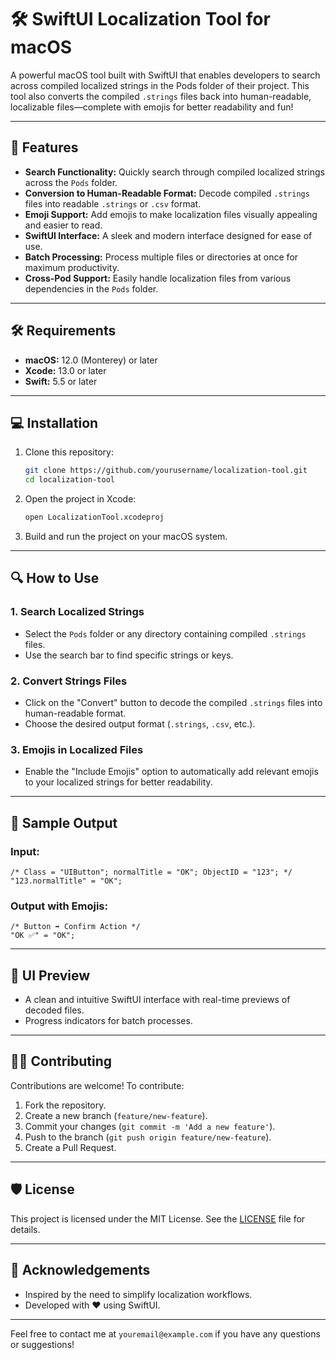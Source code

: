 
# 🛠 SwiftUI Localization Tool for macOS

A powerful macOS tool built with SwiftUI that enables developers to search across compiled localized strings in the Pods folder of their project. This tool also converts the compiled `.strings` files back into human-readable, localizable files—complete with emojis for better readability and fun!

---

## 🚀 Features

- **Search Functionality:** Quickly search through compiled localized strings across the `Pods` folder.  
- **Conversion to Human-Readable Format:** Decode compiled `.strings` files into readable `.strings` or `.csv` format.  
- **Emoji Support:** Add emojis to make localization files visually appealing and easier to read.  
- **SwiftUI Interface:** A sleek and modern interface designed for ease of use.  
- **Batch Processing:** Process multiple files or directories at once for maximum productivity.  
- **Cross-Pod Support:** Easily handle localization files from various dependencies in the `Pods` folder.

---

## 🛠 Requirements

- **macOS:** 12.0 (Monterey) or later  
- **Xcode:** 13.0 or later  
- **Swift:** 5.5 or later  

---

## 💻 Installation

1. Clone this repository:  
   ```bash
   git clone https://github.com/yourusername/localization-tool.git
   cd localization-tool
   ```

2. Open the project in Xcode:  
   ```bash
   open LocalizationTool.xcodeproj
   ```

3. Build and run the project on your macOS system.

---

## 🔍 How to Use

### **1. Search Localized Strings**  
- Select the `Pods` folder or any directory containing compiled `.strings` files.  
- Use the search bar to find specific strings or keys.

### **2. Convert Strings Files**  
- Click on the "Convert" button to decode the compiled `.strings` files into human-readable format.  
- Choose the desired output format (`.strings`, `.csv`, etc.).  

### **3. Emojis in Localized Files**  
- Enable the "Include Emojis" option to automatically add relevant emojis to your localized strings for better readability.  

---

## 🤩 Sample Output

### **Input:**  
```plaintext
/* Class = "UIButton"; normalTitle = "OK"; ObjectID = "123"; */
"123.normalTitle" = "OK";
```

### **Output with Emojis:**  
```plaintext
/* Button ➡️ Confirm Action */
"OK ✅" = "OK";
```

---

## 🎨 UI Preview

- A clean and intuitive SwiftUI interface with real-time previews of decoded files.  
- Progress indicators for batch processes.  

---

## 🧑‍💻 Contributing

Contributions are welcome! To contribute:  

1. Fork the repository.  
2. Create a new branch (`feature/new-feature`).  
3. Commit your changes (`git commit -m 'Add a new feature'`).  
4. Push to the branch (`git push origin feature/new-feature`).  
5. Create a Pull Request.  

---

## 🛡 License

This project is licensed under the MIT License. See the [LICENSE](LICENSE) file for details.

---

## 🌟 Acknowledgements

- Inspired by the need to simplify localization workflows.  
- Developed with ❤️ using SwiftUI.  

---

Feel free to contact me at `youremail@example.com` if you have any questions or suggestions!
